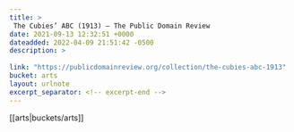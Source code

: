 ```yaml
---
title: > 
 The Cubies’ ABC (1913) – The Public Domain Review
date: 2021-09-13 12:32:51 +0000
dateadded: 2022-04-09 21:51:42 -0500
description: > 
 
link: "https://publicdomainreview.org/collection/the-cubies-abc-1913"
bucket: arts
layout: urlnote
excerpt_separator: <!-- excerpt-end -->
--- 
```

 <!-- excerpt-end -->[[arts|buckets/arts]]
